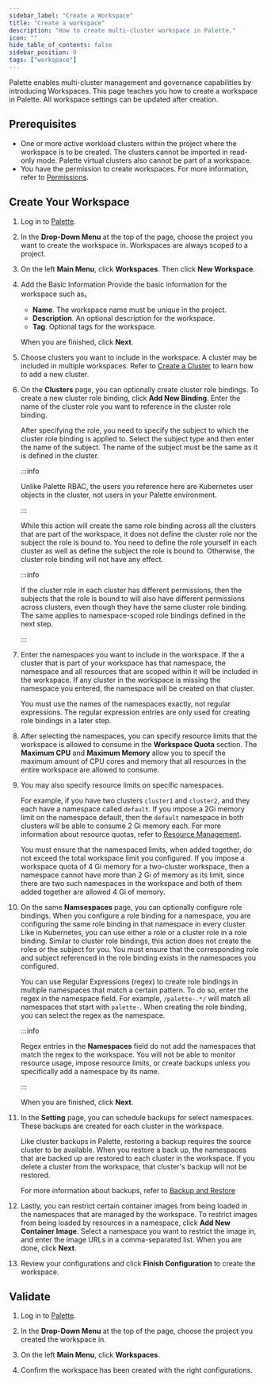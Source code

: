```yaml
---
sidebar_label: "Create a Workspace"
title: "Create a workspace"
description: "How to create multi-cluster workspace in Palette."
icon: ""
hide_table_of_contents: false
sidebar_position: 0
tags: ["workspace"]
---
```


Palette enables multi-cluster management and governance capabilities by introducing Workspaces. This page teaches you
how to create a workspace in Palette. All workspace settings can be updated after creation.

## Prerequisites

- One or more active workload clusters within the project where the workspace is to be created. The clusters cannot be
  imported in read-only mode. Palette virtual clusters also cannot be part of a workspace.
- You have the permission to create workspaces. For more information, refer to
  [Permissions](../user-management/palette-rbac/permissions.md).

## Create Your Workspace

1. Log in to [Palette](https://console.spectrocloud.com).

2. In the **Drop-Down Menu** at the top of the page, choose the project you want to create the workspace in. Workspaces
   are always scoped to a project.

3. On the left **Main Menu**, click **Workspaces**. Then click **New Workspace**.

4. Add the Basic Information Provide the basic information for the workspace such as。

   - **Name**. The workspace name must be unique in the project.
   - **Description**. An optional description for the workspace.
   - **Tag**. Optional tags for the workspace.

   When you are finished, click **Next**.

5. Choose clusters you want to include in the workspace. A cluster may be included in multiple workspaces. Refer to
   [Create a Cluster](../clusters/clusters.md) to learn how to add a new cluster.

6. On the **Clusters** page, you can optionally create cluster role bindings. To create a new cluster role binding,
   click **Add New Binding**. Enter the name of the cluster role you want to reference in the cluster role binding.

   After specifying the role, you need to specify the subject to which the cluster role binding is applied to. Select
   the subject type and then enter the name of the subject. The name of the subject must be the same as it is defined in
   the cluster.

   :::info

   Unlike Palette RBAC, the users you reference here are Kubernetes user objects in the cluster, not users in your
   Palette environment.

   :::

   While this action will create the same role binding across all the clusters that are part of the workspace, it does
   not define the cluster role nor the subject the role is bound to. You need to define the role yourself in each
   cluster as well as define the subject the role is bound to. Otherwise, the cluster role binding will not have any
   effect.

   :::info

   If the cluster role in each cluster has different permissions, then the subjects that the role is bound to will also
   have different permissions across clusters, even though they have the same cluster role binding. The same applies to
   namespace-scoped role bindings defined in the next step.

   :::

7. Enter the namespaces you want to include in the workspace. If the a cluster that is part of your workspace has that
   namespace, the namespace and all resources that are scoped within it will be included in the workspace. If any
   cluster in the workspace is missing the namespace you entered, the namespace will be created on that cluster.

   You must use the names of the namespaces exactly, not regular expressions. The regular expression entries are only
   used for creating role bindings in a later step.

8. After selecting the namespaces, you can specify resource limits that the workspace is allowed to consume in the
   **Workspace Quota** section. The **Maximum CPU** and **Maximum Memory** allow you to specif the maximum amount of CPU
   cores and memory that all resources in the entire workspace are allowed to consume.

9. You may also specify resource limits on specific namespaces.

   For example, if you have two clusters `cluster1` and `cluster2`, and they each have a namespace called `default`. If
   you impose a 2Gi memory limit on the namespace default, then the `default` namespace in both clusters will be able to
   consume 2 Gi memory each. For more information about resource quotas, refer to
   [Resource Management](./workspace-mgmt/resource-mgmt.md).

   You must ensure that the namespaced limits, when added together, do not exceed the total workspace limit you
   configured. If you impose a workspace quota of 4 Gi memory for a two-cluster workspace, then a namespace cannot have
   more than 2 Gi of memory as its limit, since there are two such namespaces in the workspace and both of them added
   together are allowed 4 Gi of memory.

10. On the same **Namsespaces** page, you can optionally configure role bindings. When you configure a role binding for
    a namespace, you are configuring the same role binding in that namespace in every cluster. Like in Kubernetes, you
    can use either a role or a cluster role in a role binding. Similar to cluster role bindings, this action does not
    create the roles or the subject for you. You must ensure that the corresponding role and subject referenced in the
    role binding exists in the namespaces you configured.

    You can use Regular Expressions (regex) to create role bindings in multiple namespaces that match a certain pattern.
    To do so, enter the regex in the namespace field. For example, `/palette-.*/` will match all namespaces that start
    with `palette-`. When creating the role binding, you can select the regex as the namespace.

    :::info

    Regex entries in the **Namespaces** field do not add the namespaces that match the regex to the workspace. You will
    not be able to monitor resource usage, impose resource limits, or create backups unless you specifically add a
    namespace by its name.

    :::

    When you are finished, click **Next**.

11. In the **Setting** page, you can schedule backups for select namespaces. These backups are created for each cluster
    in the workspace.

    Like cluster backups in Palette, restoring a backup requires the source cluster to be available. When you restore a
    back up, the namespaces that are backed up are restored to each cluster in the workspace. If you delete a cluster
    from the workspace, that cluster's backup will not be restored.

    For more information about backups, refer to
    [Backup and Restore](../clusters/cluster-management/backup-restore/backup-restore.md)

12. Lastly, you can restrict certain container images from being loaded in the namespaces that are managed by the
    workspace. To restrict images from being loaded by resources in a namespace, click **Add New Container Image**.
    Select a namespace you want to restrict the image in, and enter the image URLs in a comma-separated list. When you
    are done, click **Next**.

13. Review your configurations and click **Finish Configuration** to create the workspace.

## Validate

1. Log in to [Palette](https://console.spectrocloud.com).

2. In the **Drop-Down Menu** at the top of the page, choose the project you created the workspace in.

3. On the left **Main Menu**, click **Workspaces**.

4. Confirm the workspace has been created with the right configurations.
